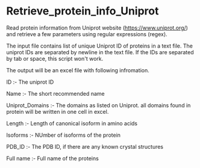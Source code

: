 # Retrieve_protein_info_Uniprot

Read protein information from Uniprot website (https://www.uniprot.org/) and retrieve a few parameters using regular expressions (regex). 



The input file contains list of unique Uniprot ID of proteins in a text file. The uniprot IDs are separated by newline in the text file. If the IDs are separated by tab or space, this script won't work. 



The output will be an excel file with following infromation.

ID	:- The uniprot ID 

Name	:- The short recommended name 

Uniprot_Domains	:- The domains as listed on Uniprot. 
all domains found in protein will be written in one cell in excel.

Length	    :- Length of canonical isoform in amino acids

Isoforms	 :- NUmber of isoforms of the protein

PDB_ID	    :- The PDB ID, if there are any known crystal structures

Full name   :- Full name of the proteins
